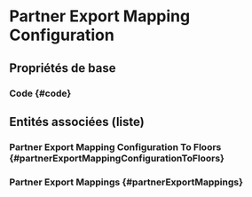 #  Partner Export Mapping Configuration



## Propriétés de base

### Code {#code}
        




## Entités associées (liste)

###  Partner Export Mapping Configuration To Floors {#partnerExportMappingConfigurationToFloors}
        

###  Partner Export Mappings {#partnerExportMappings}
        




<!--- THIS FILE IS GENERATED PLEASE DO NOT EDIT IT DIRECTLY --->
